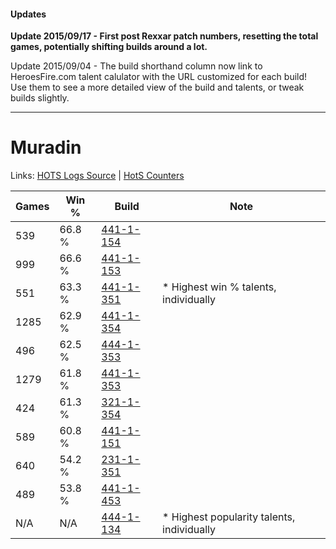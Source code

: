 #### Updates
**Update 2015/09/17 - First post Rexxar patch numbers, resetting the total games, potentially shifting builds around a lot.**

Update 2015/09/04 - The build shorthand column now link to HeroesFire.com talent calulator with the URL customized for each build!  
Use them to see a more detailed view of the build and talents, or tweak builds slightly.

***

# Muradin

Links: [HOTS Logs Source](https://www.hotslogs.com/Sitewide/HeroDetails?Hero=Muradin) | [HotS Counters](http://hotscounters.com/#/hero/Muradin)

Games  | Win %  | Build     | Note
-----  | -----  | -----     | ----
539    | 66.8 % | [441-1-154](http://www.heroesfire.com/hots/talent-calculator/muradin#s-MI) | 
999    | 66.6 % | [441-1-153](http://www.heroesfire.com/hots/talent-calculator/muradin#s-MH) | 
551    | 63.3 % | [441-1-351](http://www.heroesfire.com/hots/talent-calculator/muradin#s-PN) | * Highest win % talents, individually
1285   | 62.9 % | [441-1-354](http://www.heroesfire.com/hots/talent-calculator/muradin#s-PQ) | 
496    | 62.5 % | [444-1-353](http://www.heroesfire.com/hots/talent-calculator/muradin#t5k9) | 
1279   | 61.8 % | [441-1-353](http://www.heroesfire.com/hots/talent-calculator/muradin#s-PP) | 
424    | 61.3 % | [321-1-354](http://www.heroesfire.com/hots/talent-calculator/muradin#oPRQ) | 
589    | 60.8 % | [441-1-151](http://www.heroesfire.com/hots/talent-calculator/muradin#s-MF) | 
640    | 54.2 % | [231-1-351](http://www.heroesfire.com/hots/talent-calculator/muradin#kzit) | 
489    | 53.8 % | [441-1-453](http://www.heroesfire.com/hots/talent-calculator/muradin#s-Qz) | 
N/A    | N/A    | [444-1-134](http://www.heroesfire.com/hots/talent-calculator/muradin#t5gk) | * Highest popularity talents, individually

